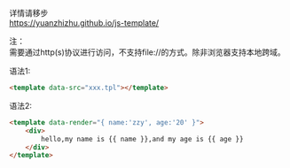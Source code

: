 详情请移步  
https://yuanzhizhu.github.io/js-template/

注：  
需要通过http(s)协议进行访问，不支持file://的方式。除非浏览器支持本地跨域。

语法1:  
```html
<template data-src="xxx.tpl"></template>
```

语法2:  
```html
<template data-render="{ name:'zzy', age:'20' }">
	<div>
		hello,my name is {{ name }},and my age is {{ age }}
	</div>
</template>
```
